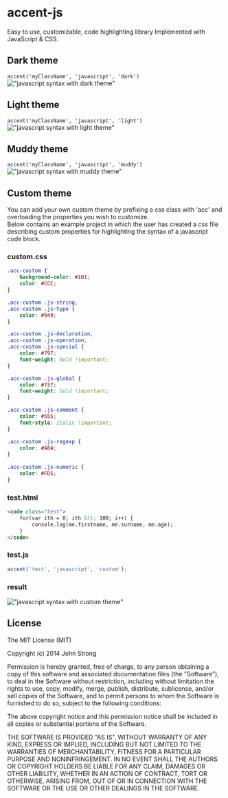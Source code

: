 accent-js
=========

Easy to use, customizable, code highlighting library Implemented with JavaScript & CSS.

## Dark theme
`accent('myClassName', 'javascript', 'dark')`
!["javascript syntax with dark theme"](/examples/javascriptThemeDark.PNG "javascript syntax with dark theme")

## Light theme 
`accent('myClassName', 'javascript', 'light')`
!["javascript syntax with light theme"](/examples/javascriptThemeLight.PNG "javascript syntax with light theme")

## Muddy theme
`accent('myClassName', 'javascript', 'muddy')`
!["javascript syntax with muddy theme"](/examples/javascriptThemeMuddy.PNG "javascript syntax with muddy theme")

## Custom theme
You can add your own custom theme by prefixing a css class with 'acc' and overloading the properties you wish to customize.
<br/>
Below contains an example project in which the user has created a css file describing custom properties for highlighting the syntax of a javascript code block.

### custom.css

```css
.acc-custom {
	background-color: #101;
	color: #CCC;
}

.acc-custom .js-string,
.acc-custom .js-type {
	color: #949;
}

.acc-custom .js-declaration, 
.acc-custom .js-operation, 
.acc-custom .js-special {
	color: #797;
	font-weight: bold !important;
}

.acc-custom .js-global {
	color: #737;
	font-weight: bold !important;
}

.acc-custom .js-comment {
	color: #555;
	font-style: italic !important;
}

.acc-custom .js-regexp {
	color: #A84;
}
 
.acc-custom .js-numeric {
	color: #FD5;
}
```

### test.html

```html
<code class="test">
	for(var ith = 0; ith &lt; 100; i++) {
		console.log(me.firstname, me.surname, me.age);
	}	
</code>
```

### test.js

```javascript
accent('test', 'javascript', 'custom');
```

### result

!["javascript syntax with custom theme"](/examples/javascriptShortCustomTheme.PNG "javascript syntax with custom theme")

## License

The MIT License (MIT)

Copyright (c) 2014 John Strong

Permission is hereby granted, free of charge, to any person obtaining a copy
of this software and associated documentation files (the "Software"), to deal
in the Software without restriction, including without limitation the rights
to use, copy, modify, merge, publish, distribute, sublicense, and/or sell
copies of the Software, and to permit persons to whom the Software is
furnished to do so, subject to the following conditions:

The above copyright notice and this permission notice shall be included in
all copies or substantial portions of the Software.

THE SOFTWARE IS PROVIDED "AS IS", WITHOUT WARRANTY OF ANY KIND, EXPRESS OR
IMPLIED, INCLUDING BUT NOT LIMITED TO THE WARRANTIES OF MERCHANTABILITY,
FITNESS FOR A PARTICULAR PURPOSE AND NONINFRINGEMENT. IN NO EVENT SHALL THE
AUTHORS OR COPYRIGHT HOLDERS BE LIABLE FOR ANY CLAIM, DAMAGES OR OTHER
LIABILITY, WHETHER IN AN ACTION OF CONTRACT, TORT OR OTHERWISE, ARISING FROM,
OUT OF OR IN CONNECTION WITH THE SOFTWARE OR THE USE OR OTHER DEALINGS IN
THE SOFTWARE.

